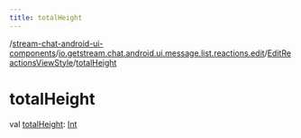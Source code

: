 ```yaml
---
title: totalHeight
---
```

/[stream-chat-android-ui-components](../../index.md)/[io.getstream.chat.android.ui.message.list.reactions.edit](../index.md)/[EditReactionsViewStyle](index.md)/[totalHeight](totalHeight.md)  
  
  
  
# totalHeight  
val [totalHeight](totalHeight.md): [Int](https://kotlinlang.org/api/latest/jvm/stdlib/kotlin/-int/index.html)
